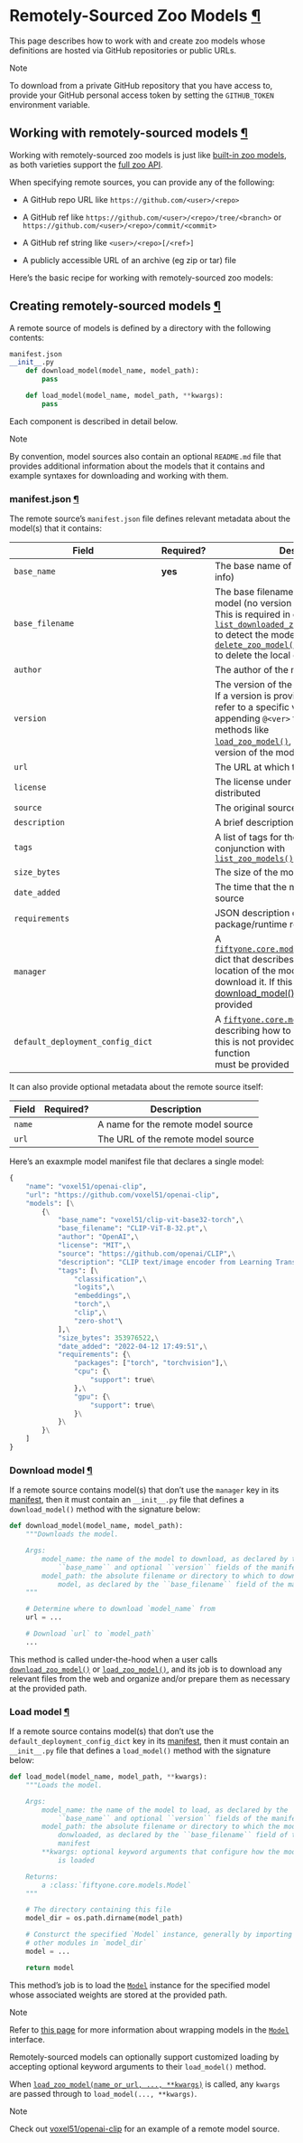 # Remotely-Sourced Zoo Models [¶](\#remotely-sourced-zoo-models "Permalink to this headline")

This page describes how to work with and create zoo models whose definitions
are hosted via GitHub repositories or public URLs.

Note

To download from a private GitHub repository that you have access to,
provide your GitHub personal access token by setting the `GITHUB_TOKEN`
environment variable.

## Working with remotely-sourced models [¶](\#working-with-remotely-sourced-models "Permalink to this headline")

Working with remotely-sourced zoo models is just like
[built-in zoo models](models.md#model-zoo-models), as both varieties support
the [full zoo API](api.md#model-zoo-api).

When specifying remote sources, you can provide any of the following:

- A GitHub repo URL like `https://github.com/<user>/<repo>`

- A GitHub ref like `https://github.com/<user>/<repo>/tree/<branch>` or
`https://github.com/<user>/<repo>/commit/<commit>`

- A GitHub ref string like `<user>/<repo>[/<ref>]`

- A publicly accessible URL of an archive (eg zip or tar) file


Here’s the basic recipe for working with remotely-sourced zoo models:

## Creating remotely-sourced models [¶](\#creating-remotely-sourced-models "Permalink to this headline")

A remote source of models is defined by a directory with the following contents:

```python
manifest.json
__init__.py
    def download_model(model_name, model_path):
        pass

    def load_model(model_name, model_path, **kwargs):
        pass

```

Each component is described in detail below.

Note

By convention, model sources also contain an optional `README.md` file that
provides additional information about the models that it contains and
example syntaxes for downloading and working with them.

### manifest.json [¶](\#manifest-json "Permalink to this headline")

The remote source’s `manifest.json` file defines relevant metadata about the
model(s) that it contains:

| Field | Required? | Description |
| --- | --- | --- |
| `base_name` | **yes** | The base name of the model (no version info) |
| `base_filename` |  | The base filename or directory of the model (no version info), if applicable.<br>This is required in order for<br>[`list_downloaded_zoo_models()`](../api/fiftyone.zoo.models.html#fiftyone.zoo.models.list_downloaded_zoo_models "fiftyone.zoo.models.list_downloaded_zoo_models")<br>to detect the model and [`delete_zoo_model()`](../api/fiftyone.zoo.models.html#fiftyone.zoo.models.delete_zoo_model "fiftyone.zoo.models.delete_zoo_model")<br>to delete the local copy if it is downloaded |
| `author` |  | The author of the model |
| `version` |  | The version of the model (if applicable).<br>If a version is provided, then users can refer to a specific version of the model by<br>appending `@<ver>` to its name when using methods like<br>[`load_zoo_model()`](../api/fiftyone.zoo.models.html#fiftyone.zoo.models.load_zoo_model "fiftyone.zoo.models.load_zoo_model"), otherwise the latest<br>version of the model is loaded by default |
| `url` |  | The URL at which the model is hosted |
| `license` |  | The license under which the model is distributed |
| `source` |  | The original source of the model |
| `description` |  | A brief description of the model |
| `tags` |  | A list of tags for the model. Useful in conjunction with<br>[`list_zoo_models()`](../api/fiftyone.zoo.models.html#fiftyone.zoo.models.list_zoo_models "fiftyone.zoo.models.list_zoo_models") |
| `size_bytes` |  | The size of the model on disk |
| `date_added` |  | The time that the model was added to the source |
| `requirements` |  | JSON description of the model’s package/runtime requirements |
| `manager` |  | A [`fiftyone.core.models.ModelManagerConfig`](../api/fiftyone.core.models.html#fiftyone.core.models.ModelManagerConfig "fiftyone.core.models.ModelManagerConfig") dict that describes the remote<br>location of the model and how to download it. If this is not provided, then a<br>[download\_model()](#model-zoo-remote-download-model) function must be provided |
| `default_deployment_config_dict` |  | A [`fiftyone.core.models.ModelConfig`](../api/fiftyone.core.models.html#fiftyone.core.models.ModelConfig "fiftyone.core.models.ModelConfig") dict describing how to load the model. If<br>this is not provided, then a [load\_model()](#model-zoo-remote-load-model) function<br>must be provided |

It can also provide optional metadata about the remote source itself:

| Field | Required? | Description |
| --- | --- | --- |
| `name` |  | A name for the remote model source |
| `url` |  | The URL of the remote model source |

Here’s an exaxmple model manifest file that declares a single model:

```python
{
    "name": "voxel51/openai-clip",
    "url": "https://github.com/voxel51/openai-clip",
    "models": [\
        {\
            "base_name": "voxel51/clip-vit-base32-torch",\
            "base_filename": "CLIP-ViT-B-32.pt",\
            "author": "OpenAI",\
            "license": "MIT",\
            "source": "https://github.com/openai/CLIP",\
            "description": "CLIP text/image encoder from Learning Transferable Visual Models From Natural Language Supervision (https://arxiv.org/abs/2103.00020) trained on 400M text-image pairs",\
            "tags": [\
                "classification",\
                "logits",\
                "embeddings",\
                "torch",\
                "clip",\
                "zero-shot"\
            ],\
            "size_bytes": 353976522,\
            "date_added": "2022-04-12 17:49:51",\
            "requirements": {\
                "packages": ["torch", "torchvision"],\
                "cpu": {\
                    "support": true\
                },\
                "gpu": {\
                    "support": true\
                }\
            }\
        }\
    ]
}

```

### Download model [¶](\#download-model "Permalink to this headline")

If a remote source contains model(s) that don’t use the `manager` key in its
[manifest](#model-zoo-remote-manifest), then it must contain an
`__init__.py` file that defines a `download_model()` method with the
signature below:

```python
def download_model(model_name, model_path):
    """Downloads the model.

    Args:
        model_name: the name of the model to download, as declared by the
            ``base_name`` and optional ``version`` fields of the manifest
        model_path: the absolute filename or directory to which to download the
            model, as declared by the ``base_filename`` field of the manifest
    """

    # Determine where to download `model_name` from
    url = ...

    # Download `url` to `model_path`
    ...

```

This method is called under-the-hood when a user calls
[`download_zoo_model()`](../api/fiftyone.zoo.models.html#fiftyone.zoo.models.download_zoo_model "fiftyone.zoo.models.download_zoo_model") or
[`load_zoo_model()`](../api/fiftyone.zoo.models.html#fiftyone.zoo.models.load_zoo_model "fiftyone.zoo.models.load_zoo_model"), and its job is
to download any relevant files from the web and organize and/or prepare
them as necessary at the provided path.

### Load model [¶](\#load-model "Permalink to this headline")

If a remote source contains model(s) that don’t use the
`default_deployment_config_dict` key in its
[manifest](#model-zoo-remote-manifest), then it must contain an
`__init__.py` file that defines a `load_model()` method with the signature
below:

```python
def load_model(model_name, model_path, **kwargs):
    """Loads the model.

    Args:
        model_name: the name of the model to load, as declared by the
            ``base_name`` and optional ``version`` fields of the manifest
        model_path: the absolute filename or directory to which the model was
            donwloaded, as declared by the ``base_filename`` field of the
            manifest
        **kwargs: optional keyword arguments that configure how the model
            is loaded

    Returns:
        a :class:`fiftyone.core.models.Model`
    """

    # The directory containing this file
    model_dir = os.path.dirname(model_path)

    # Consturct the specified `Model` instance, generally by importing
    # other modules in `model_dir`
    model = ...

    return model

```

This method’s job is to load the [`Model`](../api/fiftyone.core.models.html#fiftyone.core.models.Model "fiftyone.core.models.Model") instance for the specified model whose
associated weights are stored at the provided path.

Note

Refer to [this page](design.md#model-zoo-design-overview) for more information
about wrapping models in the [`Model`](../api/fiftyone.core.models.html#fiftyone.core.models.Model "fiftyone.core.models.Model") interface.

Remotely-sourced models can optionally support customized loading by accepting
optional keyword arguments to their `load_model()` method.

When
[`load_zoo_model(name_or_url, ..., **kwargs)`](../api/fiftyone.zoo.models.html#fiftyone.zoo.models.load_zoo_model "fiftyone.zoo.models.load_zoo_model")
is called, any `kwargs` are passed through to `load_model(..., **kwargs)`.

Note

Check out [voxel51/openai-clip](https://github.com/voxel51/openai-clip)
for an example of a remote model source.

